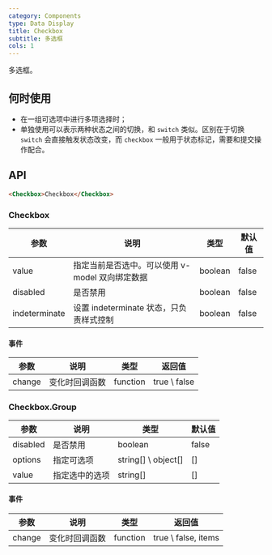 ```yaml
---
category: Components
type: Data Display
title: Checkbox
subtitle: 多选框
cols: 1
---
```


多选框。

## 何时使用

- 在一组可选项中进行多项选择时；
- 单独使用可以表示两种状态之间的切换，和 `switch` 类似。区别在于切换 `switch` 会直接触发状态改变，而 `checkbox` 一般用于状态标记，需要和提交操作配合。

## API

```html
<Checkbox>Checkbox</Checkbox>
```

### Checkbox

| 参数     | 说明           | 类型     | 默认值       |
|----------|----------------|----------|--------------|
| value    | 指定当前是否选中。可以使用 v-model 双向绑定数据 | boolean   |  false  |
| disabled    | 是否禁用 | boolean   |  false  |
| indeterminate    | 设置 indeterminate 状态，只负责样式控制 | boolean   |  false  |

#### 事件

| 参数     | 说明           | 类型     | 返回值       |
|----------|----------------|----------|--------------|
| change | 变化时回调函数 | function | true \ false |

### Checkbox.Group

| 参数     | 说明           | 类型     | 默认值       |
|----------|----------------|----------|--------------|
| disabled    | 是否禁用 | boolean   |  false  |
| options    | 指定可选项 | string[] \ object[]   |  []  |
| value    | 指定选中的选项 | string[]   |  []  |

#### 事件

| 参数     | 说明           | 类型     | 返回值       |
|----------|----------------|----------|--------------|
| change | 变化时回调函数 | function | true \ false, items |
